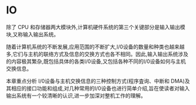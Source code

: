 # IO
除了 CPU 和存储器两大模块外,计算机硬件系统的第三个关键部分是输入输出模块,又称输入输出系统。

随着计算机系统的不断发展,应用范围的不断扩大,I/0设备的数量和种类也越来越多,它们与主机的联络方式及信息的交换方式也各不相同。因此,输入输出系统涉及的内容极其繁杂,既包括具体的各类I/0设备,又包括各种不同的I/0设备如何与主机交换信息。

本章重点分析 I/0设备与主机交换信息的三种控制方式(程序査询、中断和 DMA)及其相应的接口功能和组成,对几种常用的I/0设备也进行简单介绍,旨在使读者对输入输出系统有一个较清晰的认识,进一步加深对整机工作的理解。